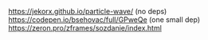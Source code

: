 https://jekorx.github.io/particle-wave/ (no deps)
https://codepen.io/bsehovac/full/GPweQe (one small dep)
https://zeron.pro/zframes/sozdanie/index.html